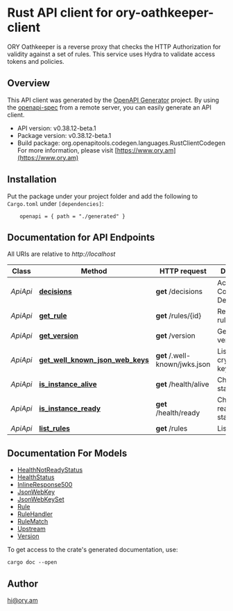 # Rust API client for ory-oathkeeper-client

ORY Oathkeeper is a reverse proxy that checks the HTTP Authorization for validity against a set of rules. This service uses Hydra to validate access tokens and policies.

## Overview

This API client was generated by the [OpenAPI Generator](https://openapi-generator.tech) project.  By using the [openapi-spec](https://openapis.org) from a remote server, you can easily generate an API client.

- API version: v0.38.12-beta.1
- Package version: v0.38.12-beta.1
- Build package: org.openapitools.codegen.languages.RustClientCodegen
For more information, please visit [https://www.ory.am](https://www.ory.am)

## Installation

Put the package under your project folder and add the following to `Cargo.toml` under `[dependencies]`:

```
    openapi = { path = "./generated" }
```

## Documentation for API Endpoints

All URIs are relative to *http://localhost*

Class | Method | HTTP request | Description
------------ | ------------- | ------------- | -------------
*ApiApi* | [**decisions**](docs/ApiApi.md#decisions) | **get** /decisions | Access Control Decision API
*ApiApi* | [**get_rule**](docs/ApiApi.md#get_rule) | **get** /rules/{id} | Retrieve a rule
*ApiApi* | [**get_version**](docs/ApiApi.md#get_version) | **get** /version | Get service version
*ApiApi* | [**get_well_known_json_web_keys**](docs/ApiApi.md#get_well_known_json_web_keys) | **get** /.well-known/jwks.json | Lists cryptographic keys
*ApiApi* | [**is_instance_alive**](docs/ApiApi.md#is_instance_alive) | **get** /health/alive | Check alive status
*ApiApi* | [**is_instance_ready**](docs/ApiApi.md#is_instance_ready) | **get** /health/ready | Check readiness status
*ApiApi* | [**list_rules**](docs/ApiApi.md#list_rules) | **get** /rules | List all rules


## Documentation For Models

 - [HealthNotReadyStatus](docs/HealthNotReadyStatus.md)
 - [HealthStatus](docs/HealthStatus.md)
 - [InlineResponse500](docs/InlineResponse500.md)
 - [JsonWebKey](docs/JsonWebKey.md)
 - [JsonWebKeySet](docs/JsonWebKeySet.md)
 - [Rule](docs/Rule.md)
 - [RuleHandler](docs/RuleHandler.md)
 - [RuleMatch](docs/RuleMatch.md)
 - [Upstream](docs/Upstream.md)
 - [Version](docs/Version.md)


To get access to the crate's generated documentation, use:

```
cargo doc --open
```

## Author

hi@ory.am

